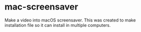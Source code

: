 # mac-screensaver
Make a video into macOS screensaver. This was created to make installation file so it can install in multiple computers.
